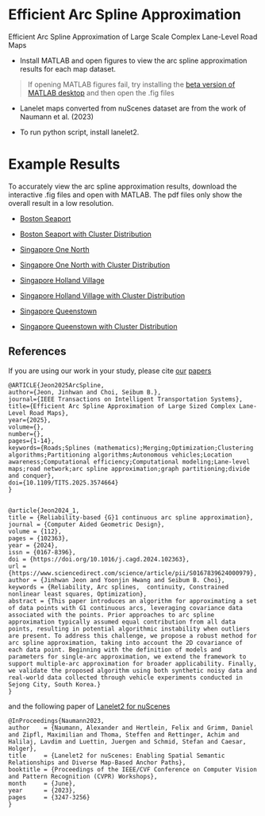 # Efficient Arc Spline Approximation
Efficient Arc Spline Approximation of Large Scale Complex Lane-Level Road Maps
* Install MATLAB and open figures to view the arc spline approximation results for each map dataset.

> If opening MATLAB figures fail, try installing the [beta version of MATLAB desktop](https://kr.mathworks.com/matlabcentral/fileexchange/119593-new-desktop-for-matlab-beta) and then open the .fig files 

* Lanelet maps converted from nuScenes dataset are from the work of Naumann et al. (2023)

* To run python script, install lanelet2.

# Example Results 
To accurately view the arc spline approximation results, download the interactive .fig files and open with MATLAB. The pdf files only show the overall result in a low resolution.

* [Boston Seaport](/Data/nuScenes/boston-seaport/fig_boston.pdf)

* [Boston Seaport with Cluster Distribution](/Data/nuScenes/boston-seaport/fig_boston_AB.pdf)

* [Singapore One North](/Data/nuScenes/singapore-onenorth/fig_onenorth.pdf)

* [Singapore One North with Cluster Distribution](/Data/nuScenes/singapore-onenorth/fig_onenorth_AB.pdf)

* [Singapore Holland Village](/Data/nuScenes/singapore-hollandvillage/fig_hollandvillage.pdf)

* [Singapore Holland Village with Cluster Distribution](/Data/nuScenes/singapore-hollandvillage/fig_hollandvillage_AB.pdf)

* [Singapore Queenstown](/Data/nuScenes/singapore-queenstown/fig_queenstown.pdf)

* [Singapore Queenstown with Cluster Distribution](/Data/nuScenes/singapore-queenstown/fig_queenstown_AB.pdf)

## References
If you are using our work in your study, please cite [our](https://ieeexplore.ieee.org/document/11029496) [papers](https://www.sciencedirect.com/science/article/pii/S0167839624000979)
```
@ARTICLE{Jeon2025ArcSpline,
author={Jeon, Jinhwan and Choi, Seibum B.},
journal={IEEE Transactions on Intelligent Transportation Systems}, 
title={Efficient Arc Spline Approximation of Large Sized Complex Lane-Level Road Maps}, 
year={2025},
volume={},
number={},
pages={1-14},
keywords={Roads;Splines (mathematics);Merging;Optimization;Clustering algorithms;Partitioning algorithms;Autonomous vehicles;Location awareness;Computational efficiency;Computational modeling;Lane-level maps;road network;arc spline approximation;graph partitioning;divide and conquer},
doi={10.1109/TITS.2025.3574664}
}


@article{Jeon2024_1,
title = {Reliability-based {G}1 continuous arc spline approximation},
journal = {Computer Aided Geometric Design},
volume = {112},
pages = {102363},
year = {2024},
issn = {0167-8396},
doi = {https://doi.org/10.1016/j.cagd.2024.102363},
url = {https://www.sciencedirect.com/science/article/pii/S0167839624000979},
author = {Jinhwan Jeon and Yoonjin Hwang and Seibum B. Choi},
keywords = {Reliability, Arc splines,  continuity, Constrained nonlinear least squares, Optimization},
abstract = {This paper introduces an algorithm for approximating a set of data points with G1 continuous arcs, leveraging covariance data associated with the points. Prior approaches to arc spline approximation typically assumed equal contribution from all data points, resulting in potential algorithmic instability when outliers are present. To address this challenge, we propose a robust method for arc spline approximation, taking into account the 2D covariance of each data point. Beginning with the definition of models and parameters for single-arc approximation, we extend the framework to support multiple-arc approximation for broader applicability. Finally, we validate the proposed algorithm using both synthetic noisy data and real-world data collected through vehicle experiments conducted in Sejong City, South Korea.}
}
```

and the following paper of [Lanelet2 for nuScenes](https://openaccess.thecvf.com/content/CVPR2023W/E2EAD/html/Naumann_Lanelet2_for_nuScenes_Enabling_Spatial_Semantic_Relationships_and_Diverse_Map-Based_CVPRW_2023_paper.html)

```
@InProceedings{Naumann2023,
author    = {Naumann, Alexander and Hertlein, Felix and Grimm, Daniel and Zipfl, Maximilian and Thoma, Steffen and Rettinger, Achim and Halilaj, Lavdim and Luettin, Juergen and Schmid, Stefan and Caesar, Holger},
title     = {Lanelet2 for nuScenes: Enabling Spatial Semantic Relationships and Diverse Map-Based Anchor Paths},
booktitle = {Proceedings of the IEEE/CVF Conference on Computer Vision and Pattern Recognition (CVPR) Workshops},
month     = {June},
year      = {2023},
pages     = {3247-3256}
}
```
